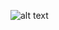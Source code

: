 ![alt text]([[https://github.com/[username]/[reponame]/blob/[branch]/image.jpg?raw=true](https://github.com/YuklidD/Cisco-project1/blob/main/Screenshot%202024-02-15%20224845.jpg)https://github.com/YuklidD/Cisco-project1/blob/main/Screenshot%202024-02-15%20224845.jpg](https://github.com/YuklidD/Cisco-project1/blob/main/Screenshot%202024-02-15%20224845.jpg)https://github.com/YuklidD/Cisco-project1/blob/main/Screenshot%202024-02-15%20224845.jpg)


